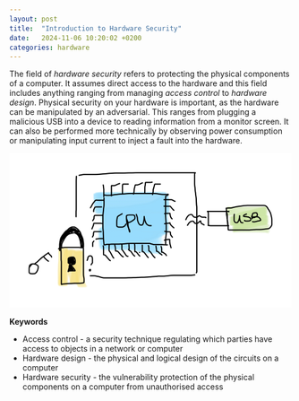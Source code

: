 ```yaml
---
layout: post
title:  "Introduction to Hardware Security"
date:   2024-11-06 10:20:02 +0200
categories: hardware
---
```


The field of <i>hardware security</i> refers to protecting the physical components of a computer. It assumes direct access to the hardware and this field includes anything ranging from managing <i>access control</i> to <i>hardware design</i>. Physical security on your hardware is important, as the hardware can be manipulated by an adversarial. This ranges from plugging a malicious USB into a device to reading information from a monitor screen. It can also be performed more technically by observing power consumption or manipulating input current to inject a fault into the hardware.

![image](/assets/images/physical.png) 

<b>Keywords</b>
<ul>
<li>Access control - a security technique regulating which parties have access to objects in a network or computer</li>
<li>Hardware design - the physical and logical design of the circuits on a computer</li>
<li>Hardware security - the vulnerability protection of the physical components on a computer from unauthorised access</li>
</ul>
